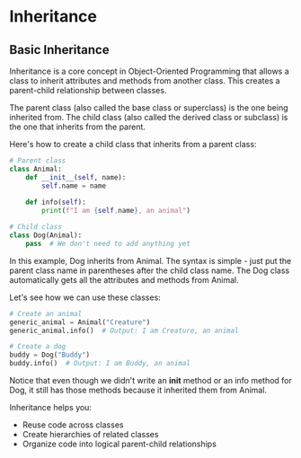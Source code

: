 # Inheritance

## Basic Inheritance

Inheritance is a core concept in Object-Oriented Programming that allows a class to inherit attributes and methods from another class. This creates a parent-child relationship between classes.

The parent class (also called the base class or superclass) is the one being inherited from. The child class (also called the derived class or subclass) is the one that inherits from the parent.

Here's how to create a child class that inherits from a parent class:
```python
# Parent class
class Animal:
    def __init__(self, name):
        self.name = name
    
    def info(self):
        print(f"I am {self.name}, an animal")

# Child class
class Dog(Animal):
    pass  # We don't need to add anything yet
```
In this example, Dog inherits from Animal. The syntax is simple - just put the parent class name in parentheses after the child class name. The Dog class automatically gets all the attributes and methods from Animal.

Let's see how we can use these classes:
```python
# Create an animal
generic_animal = Animal("Creature")
generic_animal.info()  # Output: I am Creature, an animal

# Create a dog
buddy = Dog("Buddy")
buddy.info()  # Output: I am Buddy, an animal
```
Notice that even though we didn't write an __init__ method or an info method for Dog, it still has those methods because it inherited them from Animal.

Inheritance helps you:

- Reuse code across classes
- Create hierarchies of related classes
- Organize code into logical parent-child relationships

